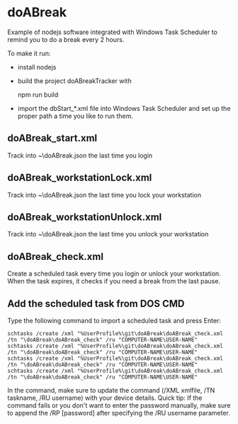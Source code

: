 # doABreak

Example of nodejs software integrated with Windows Task Scheduler to remind you to do a break every 2 hours.

To make it run:
- install nodejs
- build the project doABreakTracker with 

    npm run build

- import the dbStart_*.xml file into Windows Task Scheduler and set up the proper path a time you like to run them.

## doABreak_start.xml
Track into ~\doABreak.json the last time you login

## doABreak_workstationLock.xml
Track into ~\doABreak.json the last time you lock your workstation

## doABreak_workstationUnlock.xml
Track into ~\doABreak.json the last time you unlock your workstation

## doABreak_check.xml
Create a scheduled task every time you login or unlock your workstation.
When the task expires, it checks if you need a break from the last pause.


## Add the scheduled task from DOS CMD

Type the following command to import a scheduled task and press Enter:

	schtasks /create /xml "%UserProfile%\git\doABreak\doABreak_check.xml /tn "\doABreak\doABreak_check" /ru "COMPUTER-NAME\USER-NAME"
	schtasks /create /xml "%UserProfile%\git\doABreak\doABreak_check.xml /tn "\doABreak\doABreak_check" /ru "COMPUTER-NAME\USER-NAME"
	schtasks /create /xml "%UserProfile%\git\doABreak\doABreak_check.xml /tn "\doABreak\doABreak_check" /ru "COMPUTER-NAME\USER-NAME"
	schtasks /create /xml "%UserProfile%\git\doABreak\doABreak_check.xml /tn "\doABreak\doABreak_check" /ru "COMPUTER-NAME\USER-NAME"

In the command, make sure to update the command (/XML xmlfile, /TN taskname, /RU  username) with your device details.
Quick tip: If the command fails or you don't want to enter the password manually, make sure to append the /RP  [password] after specifying the /RU  username parameter.